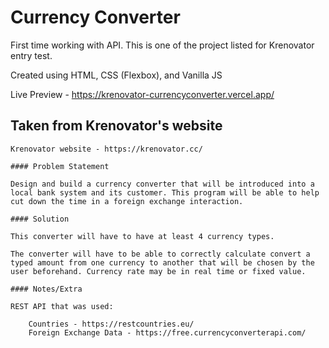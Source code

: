 # Currency Converter

First time working with API.
This is one of the project listed for Krenovator entry test.

Created using HTML, CSS (Flexbox), and Vanilla JS

Live Preview - https://krenovator-currencyconverter.vercel.app/

## Taken from Krenovator's website

    Krenovator website - https://krenovator.cc/

    #### Problem Statement

    Design and build a currency converter that will be introduced into a local bank system and its customer. This program will be able to help cut down the time in a foreign exchange interaction.

    #### Solution

    This converter will have to have at least 4 currency types.

    The converter will have to be able to correctly calculate convert a typed amount from one currency to another that will be chosen by the user beforehand. Currency rate may be in real time or fixed value.

    #### Notes/Extra

    REST API that was used:

        Countries - https://restcountries.eu/
        Foreign Exchange Data - https://free.currencyconverterapi.com/
